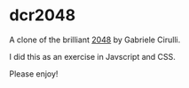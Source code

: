 # dcr2048

A clone of the brilliant [2048](https://gabrielecirulli.github.io/2048/) by Gabriele Cirulli.

I did this as an exercise in Javscript and CSS.

Please enjoy!
